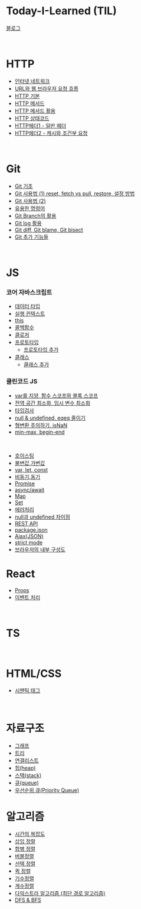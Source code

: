 # Today-I-Learned (TIL)

[블로그](https://yho7955.tistory.com/)

<br/>

# HTTP

- [인터넷 네트워크](https://github.com/YuHyeonWook/TIL/blob/main/HTTP/1.%20%EC%9D%B8%ED%84%B0%EB%84%B7%20%EB%84%A4%ED%8A%B8%EC%9B%8C%ED%81%AC/%EC%9D%B8%ED%84%B0%EB%84%A4%20%EB%84%A4%ED%8A%B8%EC%9B%8C%ED%81%AC.md)
- [URL와 웹 브라우저 요청 흐름]()
- [HTTP 기본]()
- [HTTP 메서드]()
- [HTTP 메서드 활용]()
- [HTTP 상태코드]()
- [HTTP헤더1 - 일반 헤더]()
- [HTTP헤더2 - 캐시와 조건부 요청]()

<br>

# Git

- [Git 기초](https://github.com/YuHyeonWook/TIL/blob/main/Git/Git%20%EA%B8%B0%EC%B4%88.md)
- [Git 사용법 (1) reset, fetch vs pull, restore, 설정 방법](<https://github.com/YuHyeonWook/TIL/blob/main/Git/Git%20%EC%82%AC%EC%9A%A9%EB%B2%95%20(1).md>)
- [Git 사용법 (2)](<https://github.com/YuHyeonWook/TIL/blob/main/Git/Git%20%EC%82%AC%EC%9A%A9%EB%B2%95%20(2).md>)
- [유용한 명령어](https://github.com/YuHyeonWook/TIL/blob/main/Git/%EC%9C%A0%EC%9A%A9%ED%95%9C%20%EB%AA%85%EB%A0%B9%EC%96%B4.md)
- [Git Branch의 활용](https://github.com/YuHyeonWook/TIL/blob/main/Git/Git%20Branch%EC%9D%98%20%ED%99%9C%EC%9A%A9.md)
- [Git log 활용](https://github.com/YuHyeonWook/TIL/blob/main/Git/Git%20log%ED%99%9C%EC%9A%A9.md)
- [Git diff, Git blame, Git bisect](https://github.com/YuHyeonWook/TIL/blob/main/Git/Git%20diff%2C%20Git%20blame%2C%20Git%20bisect.md)
- [Git 추가 기능들](https://github.com/YuHyeonWook/TIL/blob/main/Git/Git%20%EC%B6%94%EA%B0%80%20%EA%B8%B0%EB%8A%A5%EB%93%A4.md)

<br>

# JS

### 코어 자바스크립트

- [데이터 타입](https://github.com/YuHyeonWook/TIL/blob/main/%EC%BD%94%EC%96%B4%20JavaScript/%EB%8D%B0%EC%9D%B4%ED%84%B0%20%ED%83%80%EC%9E%85.md)
- [실행 컨텍스트](https://github.com/YuHyeonWook/TIL/blob/main/%EC%BD%94%EC%96%B4%20JavaScript/%EC%8B%A4%ED%96%89%20%EC%BB%A8%ED%85%8D%EC%8A%A4%ED%8A%B8.md)
- [this](https://github.com/YuHyeonWook/TIL/blob/main/%EC%BD%94%EC%96%B4%20JavaScript/this.md)
- [콜백함수](https://github.com/YuHyeonWook/TIL/blob/main/%EC%BD%94%EC%96%B4%20JavaScript/%EC%BD%9C%EB%B0%B1%ED%95%A8%EC%88%98.md)
- [클로저](https://github.com/YuHyeonWook/TIL/blob/main/%EC%BD%94%EC%96%B4%20JavaScript/%ED%81%B4%EB%A1%9C%EC%A0%80.md)
- [프로토타입](https://github.com/YuHyeonWook/TIL/blob/main/%EC%BD%94%EC%96%B4%20JavaScript/%ED%94%84%EB%A1%9C%ED%86%A0%ED%83%80%EC%9E%85.md)
  - [프로토타입 추가](https://github.com/YuHyeonWook/TIL/blob/main/%EC%BD%94%EC%96%B4%20JavaScript/%ED%94%84%EB%A1%9C%ED%86%A0%ED%83%80%EC%9E%85%20%EC%B6%94%EA%B0%80.md)
- [클래스](https://github.com/YuHyeonWook/TIL/blob/main/%EC%BD%94%EC%96%B4%20JavaScript/%ED%81%B4%EB%9E%98%EC%8A%A4.md)
  - [클래스 추가](https://github.com/YuHyeonWook/TIL/blob/main/JavaScript/class.md)

### 클린코드 JS

- [var를 지양, 함수 스코프와 블록 스코프](https://github.com/YuHyeonWook/TIL/blob/main/%ED%81%B4%EB%A6%B0%EC%BD%94%EB%93%9C%20JS/var%EB%A5%BC%20%EC%A7%80%EC%96%91%2C%20%ED%95%A8%EC%88%98%20%EC%8A%A4%EC%BD%94%ED%94%84%EC%99%80%20%EB%B8%94%EB%A1%9D%20%EC%8A%A4%EC%BD%94%ED%94%84.md)
- [전역 공간 최소화, 임시 변수 최소화](https://github.com/YuHyeonWook/TIL/blob/main/%ED%81%B4%EB%A6%B0%EC%BD%94%EB%93%9C%20JS/%EC%A0%84%EC%97%AD%20%EA%B3%B5%EA%B0%84%20%EC%B5%9C%EC%86%8C%ED%99%94%2C%20%EC%9E%84%EC%8B%9C%20%EB%B3%80%EC%88%98%20%EC%B5%9C%EC%86%8C%ED%99%94.md)
- [타입검사](https://github.com/YuHyeonWook/TIL/blob/main/%ED%81%B4%EB%A6%B0%EC%BD%94%EB%93%9C%20JS/%ED%83%80%EC%9E%85%EA%B2%80%EC%82%AC.md)
- [null & undefined, eqeq 줄이기](https://github.com/YuHyeonWook/TIL/blob/main/%ED%81%B4%EB%A6%B0%EC%BD%94%EB%93%9C%20JS/null%20%26%20undefined%2C%20eqeq%20%EC%A4%84%EC%9D%B4%EA%B8%B0.md)
- [형변환 주의하기, isNaN](https://github.com/YuHyeonWook/TIL/blob/main/%ED%81%B4%EB%A6%B0%EC%BD%94%EB%93%9C%20JS/%ED%98%95%EB%B3%80%ED%99%98%20%EC%A3%BC%EC%9D%98%ED%95%98%EA%B8%B0%2C%20isNaN.md)
- [min-max, begin-end](https://github.com/YuHyeonWook/TIL/blob/main/%ED%81%B4%EB%A6%B0%EC%BD%94%EB%93%9C%20JS/min-max%2C%20begin-end.md)

<br>

- [호이스팅](https://github.com/YuHyeonWook/TIL/blob/main/JavaScript/%ED%98%B8%EC%9D%B4%EC%8A%A4%ED%8C%85.md)
- [불변값,가변값](https://github.com/YuHyeonWook/TIL/blob/main/JavaScript/%EB%B6%88%EB%B3%80%EA%B0%92%2C%EA%B0%80%EB%B3%80%EA%B0%92.md)
- [var, let, const](https://github.com/YuHyeonWook/TIL/blob/main/JavaScript/var%2C%20let%2C%20const.md)
- [비동기,동기](https://github.com/YuHyeonWook/TIL/blob/main/JavaScript/%EB%B9%84%EB%8F%99%EA%B8%B0%2C%EB%8F%99%EA%B8%B0.md)
- [Promise](https://github.com/YuHyeonWook/TIL/blob/main/JavaScript/promise.md)
- [async/await](https://github.com/YuHyeonWook/TIL/blob/main/JavaScript/async%20%26%20await.md)
- [Map](https://github.com/YuHyeonWook/TIL/blob/main/JavaScript/Map.md)
- [Set](https://github.com/YuHyeonWook/TIL/blob/main/JavaScript/Set.md)
- [에러처리](https://github.com/YuHyeonWook/TIL/blob/main/JavaScript/%EC%97%90%EB%9F%AC%EC%B2%98%EB%A6%AC.md)
- [null과 undefined 차이점](https://github.com/YuHyeonWook/TIL/blob/main/JavaScript/null%EA%B3%BC%20undefined%20%EC%B0%A8%EC%9D%B4%EC%A0%90.md)
- [REST API](https://github.com/YuHyeonWook/TIL/blob/main/JavaScript/REST%20API.md)
- [package.json](https://github.com/YuHyeonWook/TIL/blob/main/JavaScript/package.json.md)
- [Ajax(JSON)](https://github.com/YuHyeonWook/TIL/blob/main/JavaScript/Ajax.md)
- [strict mode](https://github.com/YuHyeonWook/TIL/blob/main/JavaScript/strict.mode.md)
- [브라우저의 내부 구성도]()
  <br>

# React

- [Props](https://github.com/YuHyeonWook/TIL/blob/main/React/Props.md)
- [이벤트 처리](https://github.com/YuHyeonWook/TIL/blob/main/React/%EC%9D%B4%EB%B2%A4%ED%8A%B8%EC%B2%98%EB%A6%AC.md)

<br>

# TS

<br>

# HTML/CSS

- [시맨틱 태그](https://github.com/YuHyeonWook/TIL/blob/main/HMTL,CSS/%EC%8B%9C%EB%A7%A8%ED%8B%B1%20%ED%83%9C%EA%B7%B8.md)

<br>

# 자료구조

- [그래프](https://github.com/YuHyeonWook/TIL/blob/main/%EC%9E%90%EB%A3%8C%EA%B5%AC%EC%A1%B0%26%EC%95%8C%EA%B3%A0%EB%A6%AC%EC%A6%98/%EA%B7%B8%EB%9E%98%ED%94%84.md)
- [트리](https://github.com/YuHyeonWook/TIL/blob/main/%EC%9E%90%EB%A3%8C%EA%B5%AC%EC%A1%B0&%EC%95%8C%EA%B3%A0%EB%A6%AC%EC%A6%98/%ED%8A%B8%EB%A6%AC.md)
- [연결리스트](https://github.com/YuHyeonWook/TIL/blob/main/%EC%9E%90%EB%A3%8C%EA%B5%AC%EC%A1%B0&%EC%95%8C%EA%B3%A0%EB%A6%AC%EC%A6%98/%EC%97%B0%EA%B2%B0%EB%A6%AC%EC%8A%A4%ED%8A%B8.md)
- [힙(heap)](https://github.com/YuHyeonWook/TIL/blob/main/%EC%9E%90%EB%A3%8C%EA%B5%AC%EC%A1%B0%26%EC%95%8C%EA%B3%A0%EB%A6%AC%EC%A6%98/%ED%9E%99.md)
- [스택(stack)](https://github.com/YuHyeonWook/TIL/blob/main/%EC%9E%90%EB%A3%8C%EA%B5%AC%EC%A1%B0%26%EC%95%8C%EA%B3%A0%EB%A6%AC%EC%A6%98/%EC%8A%A4%ED%83%9D.md)
- [큐(queue)](https://github.com/YuHyeonWook/TIL/blob/main/%EC%9E%90%EB%A3%8C%EA%B5%AC%EC%A1%B0%26%EC%95%8C%EA%B3%A0%EB%A6%AC%EC%A6%98/%ED%81%90.md)
- [우선순위 큐(Priority Queue)](https://github.com/YuHyeonWook/TIL/blob/main/%EC%9E%90%EB%A3%8C%EA%B5%AC%EC%A1%B0%26%EC%95%8C%EA%B3%A0%EB%A6%AC%EC%A6%98/%EC%9A%B0%EC%84%A0%EC%88%9C%EC%9C%84%20%ED%81%90.md)

# 알고리즘

- [시간의 복잡도](https://github.com/YuHyeonWook/TIL/blob/main/%EC%95%8C%EA%B3%A0%EB%A6%AC%EC%A6%98/%EC%8B%9C%EA%B0%84%EC%9D%98%20%EB%B3%B5%EC%9E%A1%EB%8F%84.md)
- [삽입 정렬](https://github.com/YuHyeonWook/TIL/blob/main/%EC%95%8C%EA%B3%A0%EB%A6%AC%EC%A6%98/%EC%82%BD%EC%9E%85%EC%A0%95%EB%A0%AC.md)
- [합병 정렬](https://github.com/YuHyeonWook/TIL/blob/main/%EC%95%8C%EA%B3%A0%EB%A6%AC%EC%A6%98/%ED%95%A9%EB%B3%91%EC%A0%95%EB%A0%AC.md)
- [버블정렬](https://github.com/YuHyeonWook/TIL/blob/main/%EC%95%8C%EA%B3%A0%EB%A6%AC%EC%A6%98/%EB%B2%84%EB%B8%94%EC%A0%95%EB%A0%AC.md)
- [선택 정렬](https://github.com/YuHyeonWook/TIL/blob/main/%EC%95%8C%EA%B3%A0%EB%A6%AC%EC%A6%98/%EC%84%A0%ED%83%9D%EC%A0%95%EB%A0%AC.md)
- [퀵 정렬](https://github.com/YuHyeonWook/TIL/blob/main/%EC%95%8C%EA%B3%A0%EB%A6%AC%EC%A6%98/%ED%80%B5%20%EC%A0%95%EB%A0%AC.md)
- [기수정렬](https://github.com/YuHyeonWook/TIL/blob/main/%EC%95%8C%EA%B3%A0%EB%A6%AC%EC%A6%98/%EA%B8%B0%EC%88%98%EC%A0%95%EB%A0%AC.md)
- [계수정렬](https://github.com/YuHyeonWook/TIL/blob/main/%EC%95%8C%EA%B3%A0%EB%A6%AC%EC%A6%98/%EA%B3%84%EC%88%98%EC%A0%95%EB%A0%AC.md)
- [다익스트라 알고리즘 (최단 경로 알고리즘)](https://github.com/YuHyeonWook/TIL/blob/main/%EC%9E%90%EB%A3%8C%EA%B5%AC%EC%A1%B0%26%EC%95%8C%EA%B3%A0%EB%A6%AC%EC%A6%98/%EB%8B%A4%EC%9D%B5%EC%8A%A4%ED%8A%B8%EB%9D%BC%20%EC%95%8C%EA%B3%A0%EB%A6%AC%EC%A6%98.md)
- [DFS & BFS](https://github.com/YuHyeonWook/TIL/blob/main/%EC%9E%90%EB%A3%8C%EA%B5%AC%EC%A1%B0%26%EC%95%8C%EA%B3%A0%EB%A6%AC%EC%A6%98/DFS%20%26%20BFS.md)
